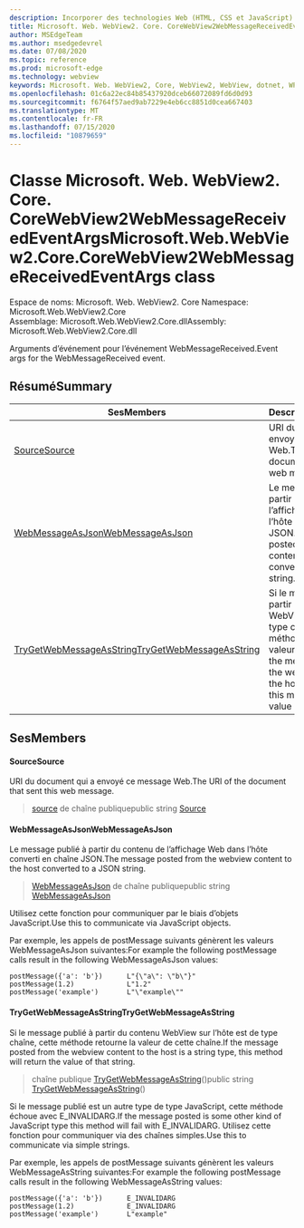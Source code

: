 ```yaml
---
description: Incorporer des technologies Web (HTML, CSS et JavaScript) dans vos applications natives avec le contrôle Microsoft Edge WebView2
title: Microsoft. Web. WebView2. Core. CoreWebView2WebMessageReceivedEventArgs
author: MSEdgeTeam
ms.author: msedgedevrel
ms.date: 07/08/2020
ms.topic: reference
ms.prod: microsoft-edge
ms.technology: webview
keywords: Microsoft. Web. WebView2, Core, WebView2, WebView, dotnet, WPF, WinForms, application, Edge, CoreWebView2, CoreWebView2Controller, contrôle de navigateur, Edge html, Microsoft. Web. WebView2. Core. CoreWebView2WebMessageReceivedEventArgs
ms.openlocfilehash: 01c6a22ec84b85437920dceb66072089fd6d0d93
ms.sourcegitcommit: f6764f57aed9ab7229e4eb6cc8851d0cea667403
ms.translationtype: MT
ms.contentlocale: fr-FR
ms.lasthandoff: 07/15/2020
ms.locfileid: "10879659"
---
```

# <span data-ttu-id="6532f-104">Classe Microsoft. Web. WebView2. Core. CoreWebView2WebMessageReceivedEventArgs</span><span class="sxs-lookup"><span data-stu-id="6532f-104">Microsoft.Web.WebView2.Core.CoreWebView2WebMessageReceivedEventArgs class</span></span> 

<span data-ttu-id="6532f-105">Espace de noms: Microsoft. Web. WebView2. Core </span><span class="sxs-lookup"><span data-stu-id="6532f-105">Namespace: Microsoft.Web.WebView2.Core</span></span>\
<span data-ttu-id="6532f-106">Assemblage: Microsoft.Web.WebView2.Core.dll</span><span class="sxs-lookup"><span data-stu-id="6532f-106">Assembly: Microsoft.Web.WebView2.Core.dll</span></span>

<span data-ttu-id="6532f-107">Arguments d’événement pour l’événement WebMessageReceived.</span><span class="sxs-lookup"><span data-stu-id="6532f-107">Event args for the WebMessageReceived event.</span></span>

## <span data-ttu-id="6532f-108">Résumé</span><span class="sxs-lookup"><span data-stu-id="6532f-108">Summary</span></span>

 <span data-ttu-id="6532f-109">Ses</span><span class="sxs-lookup"><span data-stu-id="6532f-109">Members</span></span>                        | <span data-ttu-id="6532f-110">Descriptions</span><span class="sxs-lookup"><span data-stu-id="6532f-110">Descriptions</span></span>
--------------------------------|---------------------------------------------
[<span data-ttu-id="6532f-111">Source</span><span class="sxs-lookup"><span data-stu-id="6532f-111">Source</span></span>](#source) | <span data-ttu-id="6532f-112">URI du document qui a envoyé ce message Web.</span><span class="sxs-lookup"><span data-stu-id="6532f-112">The URI of the document that sent this web message.</span></span>
[<span data-ttu-id="6532f-113">WebMessageAsJson</span><span class="sxs-lookup"><span data-stu-id="6532f-113">WebMessageAsJson</span></span>](#webmessageasjson) | <span data-ttu-id="6532f-114">Le message publié à partir du contenu de l’affichage Web dans l’hôte converti en chaîne JSON.</span><span class="sxs-lookup"><span data-stu-id="6532f-114">The message posted from the webview content to the host converted to a JSON string.</span></span>
[<span data-ttu-id="6532f-115">TryGetWebMessageAsString</span><span class="sxs-lookup"><span data-stu-id="6532f-115">TryGetWebMessageAsString</span></span>](#trygetwebmessageasstring) | <span data-ttu-id="6532f-116">Si le message publié à partir du contenu WebView sur l’hôte est de type chaîne, cette méthode retourne la valeur de cette chaîne.</span><span class="sxs-lookup"><span data-stu-id="6532f-116">If the message posted from the webview content to the host is a string type, this method will return the value of that string.</span></span>

## <span data-ttu-id="6532f-117">Ses</span><span class="sxs-lookup"><span data-stu-id="6532f-117">Members</span></span>

#### <span data-ttu-id="6532f-118">Source</span><span class="sxs-lookup"><span data-stu-id="6532f-118">Source</span></span> 

<span data-ttu-id="6532f-119">URI du document qui a envoyé ce message Web.</span><span class="sxs-lookup"><span data-stu-id="6532f-119">The URI of the document that sent this web message.</span></span>

> <span data-ttu-id="6532f-120">[source](#source) de chaîne publique</span><span class="sxs-lookup"><span data-stu-id="6532f-120">public string [Source](#source)</span></span>

#### <span data-ttu-id="6532f-121">WebMessageAsJson</span><span class="sxs-lookup"><span data-stu-id="6532f-121">WebMessageAsJson</span></span> 

<span data-ttu-id="6532f-122">Le message publié à partir du contenu de l’affichage Web dans l’hôte converti en chaîne JSON.</span><span class="sxs-lookup"><span data-stu-id="6532f-122">The message posted from the webview content to the host converted to a JSON string.</span></span>

> <span data-ttu-id="6532f-123">[WebMessageAsJson](#webmessageasjson) de chaîne publique</span><span class="sxs-lookup"><span data-stu-id="6532f-123">public string [WebMessageAsJson](#webmessageasjson)</span></span>

<span data-ttu-id="6532f-124">Utilisez cette fonction pour communiquer par le biais d’objets JavaScript.</span><span class="sxs-lookup"><span data-stu-id="6532f-124">Use this to communicate via JavaScript objects.</span></span>

<span data-ttu-id="6532f-125">Par exemple, les appels de postMessage suivants génèrent les valeurs WebMessageAsJson suivantes:</span><span class="sxs-lookup"><span data-stu-id="6532f-125">For example the following postMessage calls result in the following WebMessageAsJson values:</span></span>

```
postMessage({'a': 'b'})      L"{\"a\": \"b\"}"
postMessage(1.2)             L"1.2"
postMessage('example')       L"\"example\""
```

#### <span data-ttu-id="6532f-126">TryGetWebMessageAsString</span><span class="sxs-lookup"><span data-stu-id="6532f-126">TryGetWebMessageAsString</span></span> 

<span data-ttu-id="6532f-127">Si le message publié à partir du contenu WebView sur l’hôte est de type chaîne, cette méthode retourne la valeur de cette chaîne.</span><span class="sxs-lookup"><span data-stu-id="6532f-127">If the message posted from the webview content to the host is a string type, this method will return the value of that string.</span></span>

> <span data-ttu-id="6532f-128">chaîne publique [TryGetWebMessageAsString](#trygetwebmessageasstring)()</span><span class="sxs-lookup"><span data-stu-id="6532f-128">public string [TryGetWebMessageAsString](#trygetwebmessageasstring)()</span></span>

<span data-ttu-id="6532f-129">Si le message publié est un autre type de type JavaScript, cette méthode échoue avec E_INVALIDARG.</span><span class="sxs-lookup"><span data-stu-id="6532f-129">If the message posted is some other kind of JavaScript type this method will fail with E_INVALIDARG.</span></span> <span data-ttu-id="6532f-130">Utilisez cette fonction pour communiquer via des chaînes simples.</span><span class="sxs-lookup"><span data-stu-id="6532f-130">Use this to communicate via simple strings.</span></span>

<span data-ttu-id="6532f-131">Par exemple, les appels de postMessage suivants génèrent les valeurs WebMessageAsString suivantes:</span><span class="sxs-lookup"><span data-stu-id="6532f-131">For example the following postMessage calls result in the following WebMessageAsString values:</span></span>

```
postMessage({'a': 'b'})      E_INVALIDARG
postMessage(1.2)             E_INVALIDARG
postMessage('example')       L"example"
```

